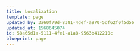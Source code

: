 ```yaml
---
title: Localization
template: page
updated_by: 3a60f79d-8381-4def-a970-5df62f0f5d56
updated_at: 1568645074
id: 58a65d1a-5111-4fe1-a1a8-9563b412210c
blueprint: page
---
```

